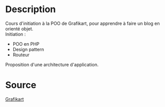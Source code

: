 # Description

Cours d'initiation à la POO de Grafikart, pour apprendre à faire un blog en orienté objet.  
Initiation :
* POO en PHP
* Design pattern
* Routeur

Proposition d'une architecture d'application.

# Source

[Grafikart](https://www.youtube.com/watch?v=r_NiFqLvfsc&list=PLjwdMgw5TTLVDKy8ikf5Df5fnMqY-ec16)